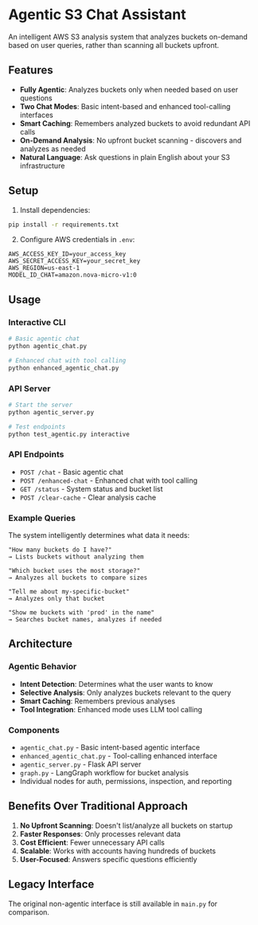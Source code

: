 # Agentic S3 Chat Assistant

An intelligent AWS S3 analysis system that analyzes buckets on-demand based on user queries, rather than scanning all buckets upfront.

## Features

- **Fully Agentic**: Analyzes buckets only when needed based on user questions
- **Two Chat Modes**: Basic intent-based and enhanced tool-calling interfaces
- **Smart Caching**: Remembers analyzed buckets to avoid redundant API calls
- **On-Demand Analysis**: No upfront bucket scanning - discovers and analyzes as needed
- **Natural Language**: Ask questions in plain English about your S3 infrastructure

## Setup

1. Install dependencies:
```bash
pip install -r requirements.txt
```

2. Configure AWS credentials in `.env`:
```
AWS_ACCESS_KEY_ID=your_access_key
AWS_SECRET_ACCESS_KEY=your_secret_key
AWS_REGION=us-east-1
MODEL_ID_CHAT=amazon.nova-micro-v1:0
```

## Usage

### Interactive CLI
```bash
# Basic agentic chat
python agentic_chat.py

# Enhanced chat with tool calling
python enhanced_agentic_chat.py
```

### API Server
```bash
# Start the server
python agentic_server.py

# Test endpoints
python test_agentic.py interactive
```

### API Endpoints

- `POST /chat` - Basic agentic chat
- `POST /enhanced-chat` - Enhanced chat with tool calling
- `GET /status` - System status and bucket list
- `POST /clear-cache` - Clear analysis cache

### Example Queries

The system intelligently determines what data it needs:

```
"How many buckets do I have?" 
→ Lists buckets without analyzing them

"Which bucket uses the most storage?"
→ Analyzes all buckets to compare sizes

"Tell me about my-specific-bucket"
→ Analyzes only that bucket

"Show me buckets with 'prod' in the name"
→ Searches bucket names, analyzes if needed
```

## Architecture

### Agentic Behavior
- **Intent Detection**: Determines what the user wants to know
- **Selective Analysis**: Only analyzes buckets relevant to the query
- **Smart Caching**: Remembers previous analyses
- **Tool Integration**: Enhanced mode uses LLM tool calling

### Components
- `agentic_chat.py` - Basic intent-based agentic interface
- `enhanced_agentic_chat.py` - Tool-calling enhanced interface
- `agentic_server.py` - Flask API server
- `graph.py` - LangGraph workflow for bucket analysis
- Individual nodes for auth, permissions, inspection, and reporting

## Benefits Over Traditional Approach

1. **No Upfront Scanning**: Doesn't list/analyze all buckets on startup
2. **Faster Responses**: Only processes relevant data
3. **Cost Efficient**: Fewer unnecessary API calls
4. **Scalable**: Works with accounts having hundreds of buckets
5. **User-Focused**: Answers specific questions efficiently

## Legacy Interface

The original non-agentic interface is still available in `main.py` for comparison.
